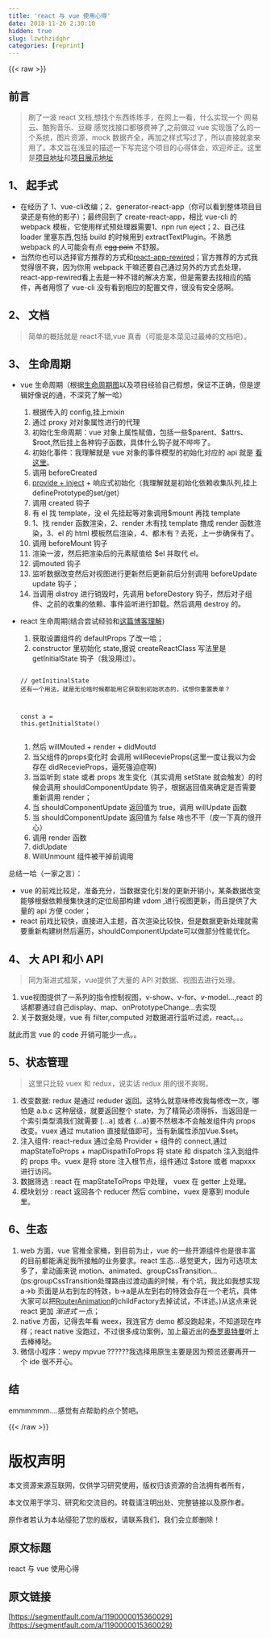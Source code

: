 ```yaml
---
title: 'react 与 vue 使用心得' 
date: 2018-11-26 2:30:10
hidden: true
slug: lzwthzidqhr
categories: [reprint]
---
```


{{< raw >}}
<h2 id="articleHeader0">&#x524D;&#x8A00;</h2><blockquote>&#x5237;&#x4E86;&#x4E00;&#x6CE2; react &#x6587;&#x6863;,&#x60F3;&#x627E;&#x4E2A;&#x4E1C;&#x897F;&#x7EC3;&#x7EC3;&#x624B;&#xFF0C;&#x5728;&#x7F51;&#x4E0A;&#x4E00;&#x770B;&#xFF0C;&#x4EC0;&#x4E48;&#x5B9E;&#x73B0;&#x4E00;&#x4E2A; &#x7F51;&#x6613;&#x4E91;&#x3001;&#x9177;&#x72D7;&#x97F3;&#x4E50;&#x3001;&#x8C46;&#x74E3; &#x611F;&#x89C9;&#x627E;&#x63A5;&#x53E3;&#x90FD;&#x591F;&#x8D39;&#x795E;&#x4E86;,&#x4E4B;&#x524D;&#x505A;&#x8FC7; vue &#x5B9E;&#x73B0;&#x997F;&#x4E86;&#x4E48;&#x7684;&#x4E00;&#x4E2A;&#x7CFB;&#x7EDF;&#xFF0C;&#x56FE;&#x7247;&#x8D44;&#x6E90;&#xFF0C;mock &#x6570;&#x636E;&#x9F50;&#x5168;&#xFF0C;&#x518D;&#x52A0;&#x4E4B;&#x6837;&#x5F0F;&#x5199;&#x8FC7;&#x4E86;&#xFF0C;&#x6240;&#x4EE5;&#x76F4;&#x63A5;&#x5C31;&#x62FF;&#x6765;&#x7528;&#x4E86;&#x3002;&#x672C;&#x6587;&#x65E8;&#x5728;&#x6D45;&#x663E;&#x7684;&#x63CF;&#x8FF0;&#x4E00;&#x4E0B;&#x5199;&#x5B8C;&#x8FD9;&#x4E2A;&#x9879;&#x76EE;&#x7684;&#x5FC3;&#x5F97;&#x4F53;&#x4F1A;&#xFF0C;&#x6B22;&#x8FCE;&#x65A7;&#x6B63;&#x3002;&#x8FD9;&#x91CC;&#x662F;<a href="https://github.com/li2568261/element-react" rel="nofollow noreferrer" target="_blank">&#x9879;&#x76EE;&#x5730;&#x5740;</a>&#x548C;<a href="https://li2568261.github.io/element-react/" rel="nofollow noreferrer" target="_blank">&#x9879;&#x76EE;&#x5C55;&#x793A;&#x5730;&#x5740;</a></blockquote><h2 id="articleHeader1">1&#x3001; &#x8D77;&#x624B;&#x5F0F;</h2><ul><li>&#x5728;&#x7ECF;&#x5386;&#x4E86; 1&#x3001;vue-cli&#x6539;&#x7F16;&#xFF1B;2&#x3001;generator-react-app&#xFF08;&#x4F60;&#x53EF;&#x4EE5;&#x770B;&#x5230;&#x6574;&#x4F53;&#x9879;&#x76EE;&#x76EE;&#x5F55;&#x8FD8;&#x662F;&#x6709;&#x4ED6;&#x7684;&#x5F71;&#x5B50;&#xFF09;&#xFF1B;&#x6700;&#x7EC8;&#x56DE;&#x5230;&#x4E86; create-react-app&#xFF0C;&#x76F8;&#x6BD4; vue-cli &#x7684; webpack &#x6A21;&#x677F;&#xFF0C;&#x5B83;&#x4F7F;&#x7528;&#x6837;&#x5F0F;&#x9884;&#x5904;&#x7406;&#x5668;&#x9700;&#x8981;1&#x3001;npn run eject&#xFF1B;2&#x3001;&#x81EA;&#x5DF1;&#x5F80; loader &#x91CC;&#x585E;&#x4E1C;&#x897F;,&#x5305;&#x62EC; build &#x7684;&#x65F6;&#x5019;&#x7528;&#x5230; extractTextPlugin&#x3002;&#x4E0D;&#x719F;&#x6089; webpack &#x7684;&#x4EBA;&#x53EF;&#x80FD;&#x4F1A;&#x6709;&#x70B9; <del>egg pain</del> &#x4E0D;&#x8212;&#x670D;&#x3002;</li><li>&#x5F53;&#x7136;&#x4F60;&#x4E5F;&#x53EF;&#x4EE5;&#x9009;&#x62E9;&#x5B98;&#x65B9;&#x63A8;&#x8350;&#x7684;&#x65B9;&#x5F0F;&#x548C;<a href="https://github.com/timarney/react-app-rewired" rel="nofollow noreferrer" target="_blank">react-app-rewired</a>&#xFF1B;&#x5B98;&#x65B9;&#x63A8;&#x8350;&#x7684;&#x65B9;&#x5F0F;&#x6211;&#x89C9;&#x5F97;&#x5F88;&#x4E0D;&#x723D;&#xFF0C;&#x56E0;&#x4E3A;&#x4F60;&#x7528; webpack &#x5E72;&#x561B;&#x8FD8;&#x8981;&#x81EA;&#x5DF1;&#x901A;&#x8FC7;&#x53E6;&#x5916;&#x7684;&#x65B9;&#x5F0F;&#x53BB;&#x5904;&#x7406;&#xFF0C;react-app-rewired&#x770B;&#x4E0A;&#x53BB;&#x662F;&#x4E00;&#x79CD;&#x4E0D;&#x9519;&#x7684;&#x89E3;&#x51B3;&#x65B9;&#x6848;&#xFF0C;&#x4F46;&#x662F;&#x9700;&#x8981;&#x53BB;&#x627E;&#x76F8;&#x5E94;&#x7684;&#x63D2;&#x4EF6;&#xFF0C;&#x518D;&#x8005;&#x7528;&#x60EF;&#x4E86; vue-cli &#x6CA1;&#x6709;&#x770B;&#x5230;&#x76F8;&#x5E94;&#x7684;&#x914D;&#x7F6E;&#x6587;&#x4EF6;&#xFF0C;&#x5F88;&#x6CA1;&#x6709;&#x5B89;&#x5168;&#x611F;&#x554A;&#x3002;</li></ul><h2 id="articleHeader2">2&#x3001; &#x6587;&#x6863;</h2><blockquote>&#x7B80;&#x5355;&#x7684;&#x6982;&#x62EC;&#x5C31;&#x662F; react&#x4E0D;&#x9519;,vue &#x771F;&#x9999;&#xFF08;&#x53EF;&#x80FD;&#x662F;&#x672C;&#x83DC;&#x89C1;&#x8FC7;&#x6700;&#x68D2;&#x7684;&#x6587;&#x6863;&#x5427;&#xFF09;&#x3002;</blockquote><h2 id="articleHeader3">3&#x3001; &#x751F;&#x547D;&#x5468;&#x671F;</h2><ul><li><p>vue &#x751F;&#x547D;&#x5468;&#x671F;&#xFF08;&#x6839;&#x636E;<a href="https://cn.vuejs.org/images/lifecycle.png" rel="nofollow noreferrer" target="_blank">&#x751F;&#x547D;&#x5468;&#x671F;&#x56FE;</a>&#x4EE5;&#x53CA;&#x9879;&#x76EE;&#x7ECF;&#x9A8C;&#x81EA;&#x5DF1;&#x5047;&#x60F3;&#xFF0C;&#x4FDD;&#x8BC1;&#x4E0D;&#x6B63;&#x786E;&#xFF0C;&#x4F46;&#x662F;&#x903B;&#x8F91;&#x597D;&#x50CF;&#x8BF4;&#x7684;&#x901A;&#xFF0C;&#x4E0D;&#x6DF1;&#x7A76;&#x4E86;&#x89E3;&#x4E00;&#x54C8;&#xFF09;</p><ol><li>&#x6839;&#x636E;&#x4F20;&#x5165;&#x7684; config,&#x6302;&#x4E0A;mixin</li><li>&#x901A;&#x8FC7; proxy &#x5BF9;&#x5BF9;&#x8C61;&#x5C5E;&#x6027;&#x8FDB;&#x884C;&#x7684;&#x4EE3;&#x7406;</li><li>&#x521D;&#x59CB;&#x5316;&#x751F;&#x547D;&#x5468;&#x671F;&#xFF1A;vue &#x5BF9;&#x8C61;&#x4E0A;&#x5C5E;&#x6027;&#x8D4B;&#x503C;&#xFF0C;&#x5305;&#x62EC;&#x4E00;&#x4E9B;$parent&#x3001;$attrs&#x3001;$root,&#x7136;&#x540E;&#x6302;&#x4E0A;&#x5404;&#x79CD;&#x94A9;&#x5B50;&#x51FD;&#x6570;&#xFF0C;&#x5177;&#x4F53;&#x4EC0;&#x4E48;&#x94A9;&#x5B50;&#x5C31;&#x4E0D;&#x54D4;&#x54D4;&#x4E86;&#x3002;</li><li>&#x521D;&#x59CB;&#x5316;&#x4E8B;&#x4EF6;&#xFF1A;&#x6211;&#x7406;&#x89E3;&#x5C31;&#x662F; vue &#x5BF9;&#x8C61;&#x7684;&#x4E8B;&#x4EF6;&#x6A21;&#x578B;&#x7684;&#x521D;&#x59CB;&#x5316;&#x5BF9;&#x5E94;&#x7684; api &#x5C31;&#x662F; <a href="https://cn.vuejs.org/v2/api/#vm-on" rel="nofollow noreferrer" target="_blank">&#x770B;&#x8FD9;&#x91CC;</a>&#x3002;</li><li>&#x8C03;&#x7528; beforeCreated</li><li><a href="https://cn.vuejs.org/v2/api/#provide-inject" rel="nofollow noreferrer" target="_blank">provide + inject</a> + &#x54CD;&#x5E94;&#x5F0F;&#x521D;&#x59CB;&#x5316;&#xFF08;&#x6211;&#x7406;&#x89E3;&#x5C31;&#x662F;&#x521D;&#x59CB;&#x5316;&#x4F9D;&#x8D56;&#x6536;&#x96C6;&#x961F;&#x5217;,&#x6302;&#x4E0A;definePrototype&#x7684;set/get&#xFF09;</li><li>&#x8C03;&#x7528; created &#x94A9;&#x5B50;</li><li>&#x6709; el &#x627E; template&#xFF0C;&#x6CA1; el &#x5148;&#x6302;&#x8D77;&#x7B49;&#x5BF9;&#x8C61;&#x8C03;&#x7528;$mount &#x518D;&#x627E; template</li><li>1&#x3001;&#x627E; render &#x51FD;&#x6570;&#x6E32;&#x67D3;&#xFF0C;2&#x3001;render &#x6728;&#x6709;&#x627E; template &#x64B8;&#x6210; render &#x51FD;&#x6570;&#x6E32;&#x67D3;&#xFF0C;3&#x3001;el &#x7684; html &#x6A21;&#x677F;&#x7136;&#x540E;&#x6E32;&#x67D3;&#xFF0C;4&#x3001;&#x90FD;&#x6728;&#x6709;&#xFF1F;&#x53BB;&#x6B7B;&#xFF0C;&#x4E0A;&#x4E00;&#x6B65;&#x786E;&#x4FDD;&#x6709;&#x4E86;&#x3002;</li><li>&#x8C03;&#x7528; beforeMount &#x94A9;&#x5B50;</li><li>&#x6E32;&#x67D3;&#x4E00;&#x6CE2;&#xFF0C;&#x7136;&#x540E;&#x628A;&#x6E32;&#x67D3;&#x540E;&#x7684;&#x5143;&#x7D20;&#x8D4B;&#x503C;&#x7ED9; $el &#x5E76;&#x53D6;&#x4EE3; el&#x3002;</li><li>&#x8C03;mouted &#x94A9;&#x5B50;</li><li>&#x76D1;&#x542C;&#x6570;&#x636E;&#x6539;&#x53D8;&#x7136;&#x540E;&#x5BF9;&#x89C6;&#x56FE;&#x8FDB;&#x884C;&#x66F4;&#x65B0;&#x7136;&#x540E;&#x66F4;&#x65B0;&#x524D;&#x540E;&#x5206;&#x522B;&#x8C03;&#x7528; beforeUpdate update &#x94A9;&#x5B50;&#xFF1B;</li><li>&#x5F53;&#x8C03;&#x7528; distroy &#x8FDB;&#x884C;&#x9500;&#x6BC1;&#x65F6;&#xFF0C;&#x5148;&#x8C03;&#x7528; beforeDestory &#x94A9;&#x5B50;&#xFF0C;&#x7136;&#x540E;&#x5BF9;&#x5B50;&#x7EC4;&#x4EF6;&#x3001;&#x4E4B;&#x524D;&#x7684;&#x6536;&#x96C6;&#x7684;&#x4F9D;&#x8D56;&#x3001;&#x4E8B;&#x4EF6;&#x76D1;&#x542C;&#x8FDB;&#x884C;&#x5378;&#x8F7D;&#x3002;&#x7136;&#x540E;&#x8C03;&#x7528; destroy &#x7684;&#x3002;</li></ol></li><li><p>react &#x751F;&#x547D;&#x5468;&#x671F;(&#x7ED3;&#x5408;&#x5C1D;&#x8BD5;&#x7ECF;&#x9A8C;&#x548C;<a href="https://www.cnblogs.com/qiaojie/p/6135180.html" rel="nofollow noreferrer" target="_blank">&#x8FD9;&#x7BC7;&#x535A;&#x5BA2;&#x7406;&#x89E3;</a>)</p><ol><li>&#x83B7;&#x53D6;&#x8BBE;&#x7F6E;&#x7EC4;&#x4EF6;&#x7684; defaultProps &#x4E86;&#x6539;&#x4E00;&#x54C8;&#xFF1B;</li><li>constructor &#x91CC;&#x521D;&#x59CB;&#x5316; state,&#x636E;&#x8BF4; createReactClass &#x5199;&#x6CD5;&#x91CC;&#x662F; getInitialState &#x94A9;&#x5B50;&#xFF08;&#x6211;&#x6CA1;&#x7528;&#x8FC7;&#xFF09;&#x3002;</li></ol><div class="widget-codetool" style="display:none"><div class="widget-codetool--inner"><span class="selectCode code-tool" data-toggle="tooltip" data-placement="top" title="" data-original-title="&#x5168;&#x9009;"></span> <span type="button" class="copyCode code-tool" data-toggle="tooltip" data-placement="top" data-clipboard-text="  // getInitinalState &#x8FD8;&#x6709;&#x4E00;&#x4E2A;&#x7528;&#x6CD5;&#xFF0C;&#x5C31;&#x662F;&#x65E0;&#x8BBA;&#x5565;&#x65F6;&#x5019;&#x90FD;&#x80FD;&#x7528;&#x5B83;&#x83B7;&#x53D6;&#x5230;&#x521D;&#x59CB;&#x72B6;&#x6001;&#x7684;&#xFF0C;&#x8BD5;&#x60F3;&#x4F60;&#x91CD;&#x7F6E;&#x8868;&#x5355;&#xFF1F;
  
  const a = this.getInitialState()" title="" data-original-title="&#x590D;&#x5236;"></span> <span type="button" class="saveToNote code-tool" data-toggle="tooltip" data-placement="top" title="" data-original-title="&#x653E;&#x8FDB;&#x7B14;&#x8BB0;"></span></div></div><pre class="javascript hljs"><code class="javascript">  <span class="hljs-comment">// getInitinalState &#x8FD8;&#x6709;&#x4E00;&#x4E2A;&#x7528;&#x6CD5;&#xFF0C;&#x5C31;&#x662F;&#x65E0;&#x8BBA;&#x5565;&#x65F6;&#x5019;&#x90FD;&#x80FD;&#x7528;&#x5B83;&#x83B7;&#x53D6;&#x5230;&#x521D;&#x59CB;&#x72B6;&#x6001;&#x7684;&#xFF0C;&#x8BD5;&#x60F3;&#x4F60;&#x91CD;&#x7F6E;&#x8868;&#x5355;&#xFF1F;</span>
  
  <span class="hljs-keyword">const</span> a = <span class="hljs-keyword">this</span>.getInitialState()</code></pre><ol><li>&#x7136;&#x540E; willMouted + render + didMoutd</li><li>&#x5F53;&#x7236;&#x7EC4;&#x4EF6;&#x7684;props&#x53D8;&#x5316;&#x65F6; &#x4F1A;&#x8C03;&#x7528; willRecevieProps(&#x8FD9;&#x91CC;&#x4E00;&#x5EA6;&#x8BA9;&#x6211;&#x4EE5;&#x4E3A;&#x4F1A;&#x5B58;&#x5728; didRecevieProps&#xFF0C;&#x903C;&#x6B7B;&#x5F3A;&#x8FEB;&#x75C7;&#x554A;)</li><li>&#x5F53;&#x76D1;&#x542C;&#x5230; state &#x6216;&#x8005; props &#x53D1;&#x751F;&#x53D8;&#x5316;&#xFF08;&#x5176;&#x5B9E;&#x8C03;&#x7528; setState &#x5C31;&#x4F1A;&#x89E6;&#x53D1;&#xFF09;&#x7684;&#x65F6;&#x5019;&#x4F1A;&#x8C03;&#x7528; shouldComponentUpdate &#x94A9;&#x5B50;&#xFF0C;&#x6839;&#x636E;&#x8FD4;&#x56DE;&#x503C;&#x6765;&#x786E;&#x5B9A;&#x662F;&#x5426;&#x9700;&#x8981;&#x91CD;&#x65B0;&#x8C03;&#x7528; render&#xFF1B;</li><li>&#x5F53; shouldComponentUpdate &#x8FD4;&#x56DE;&#x503C;&#x4E3A; true&#xFF0C;&#x8C03;&#x7528; willUpdate &#x51FD;&#x6570;</li><li>&#x5F53; shouldComponentUpdate &#x8FD4;&#x56DE;&#x503C;&#x4E3A; false &#x5565;&#x4E5F;&#x4E0D;&#x5E72;&#xFF08;&#x76AE;&#x4E00;&#x4E0B;&#x771F;&#x7684;&#x5F88;&#x5F00;&#x5FC3;&#xFF09;</li><li>&#x8C03;&#x7528; render &#x51FD;&#x6570;</li><li>didUpdate</li><li>WillUnmount &#x7EC4;&#x4EF6;&#x88AB;&#x5E72;&#x6389;&#x524D;&#x8C03;&#x7528;</li></ol></li></ul><p>&#x603B;&#x7ED3;&#x4E00;&#x54C8;&#xFF08;&#x4E00;&#x5BB6;&#x4E4B;&#x8A00;&#xFF09;&#xFF1A;</p><ul><li>vue &#x7684;&#x524D;&#x620F;&#x6BD4;&#x8F83;&#x8DB3;&#xFF0C;&#x51C6;&#x5907;&#x5145;&#x5206;&#xFF0C;&#x5F53;&#x6570;&#x636E;&#x53D8;&#x5316;&#x5F15;&#x53D1;&#x7684;&#x66F4;&#x65B0;&#x5F00;&#x9500;&#x5C0F;&#xFF0C;&#x67D0;&#x6761;&#x6570;&#x636E;&#x6539;&#x53D8;&#x80FD;&#x591F;&#x6839;&#x636E;&#x4F9D;&#x8D56;&#x641C;&#x96C6;&#x5FEB;&#x901F;&#x7684;&#x5B9A;&#x4F4D;&#x5C40;&#x90E8;&#x6784;&#x5EFA; vdom ,&#x8FDB;&#x884C;&#x89C6;&#x56FE;&#x66F4;&#x65B0;&#xFF0C;&#x800C;&#x4E14;&#x63D0;&#x4F9B;&#x4E86;&#x5927;&#x91CF;&#x7684; api &#x65B9;&#x4FBF; coder&#xFF1B;</li><li>react &#x524D;&#x620F;&#x6BD4;&#x8F83;&#x5FEB;&#xFF0C;&#x76F4;&#x63A5;&#x8FDB;&#x5165;&#x4E3B;&#x9898;&#xFF0C;&#x9996;&#x6B21;&#x6E32;&#x67D3;&#x6BD4;&#x8F83;&#x5FEB;&#xFF0C;&#x4F46;&#x662F;&#x6570;&#x636E;&#x66F4;&#x65B0;&#x5904;&#x7406;&#x5C31;&#x9700;&#x8981;&#x91CD;&#x65B0;&#x6784;&#x5EFA;&#x6811;&#x7136;&#x540E;&#x904D;&#x5386;&#xFF0C;shouldComponentUpdate&#x53EF;&#x4EE5;&#x505A;&#x90E8;&#x5206;&#x6027;&#x80FD;&#x4F18;&#x5316;&#x3002;</li></ul><h2 id="articleHeader4">4&#x3001; &#x5927; API &#x548C;&#x5C0F; API</h2><blockquote>&#x540C;&#x4E3A;&#x6E10;&#x8FDB;&#x5F0F;&#x6846;&#x67B6;&#xFF0C;vue&#x63D0;&#x4F9B;&#x4E86;&#x5927;&#x91CF;&#x7684; API &#x5BF9;&#x6570;&#x636E;&#x3001;&#x89C6;&#x56FE;&#x53BB;&#x8FDB;&#x884C;&#x5904;&#x7406;&#x3002;</blockquote><ol><li>vue&#x89C6;&#x56FE;&#x63D0;&#x4F9B;&#x4E86;&#x4E00;&#x7CFB;&#x5217;&#x7684;&#x6307;&#x4EE4;&#x63A7;&#x5236;&#x89C6;&#x56FE;&#xFF0C;v-show&#x3001;v-for&#x3001;v-model...,react &#x7684;&#x8BDD;&#x90FD;&#x8981;&#x901A;&#x8FC7;&#x81EA;&#x5DF1;display&#x3001;map&#x3001;onPrototypeChange...&#x53BB;&#x5B9E;&#x73B0;</li><li>&#x5173;&#x4E8E;&#x6570;&#x636E;&#x5904;&#x7406;&#xFF0C;vue &#x6709; filter,computed &#x5BF9;&#x6570;&#x636E;&#x8FDB;&#x884C;&#x76D1;&#x542C;&#x8FC7;&#x6EE4;&#xFF0C;react&#x3002;&#x3002;&#x3002;</li></ol><p>&#x5C31;&#x6B64;&#x800C;&#x8A00; vue &#x7684; code &#x5F00;&#x9500;&#x53EF;&#x80FD;&#x5C11;&#x4E00;&#x70B9;&#x3002;&#x3002;</p><h2 id="articleHeader5">5&#x3001;&#x72B6;&#x6001;&#x7BA1;&#x7406;</h2><blockquote>&#x8FD9;&#x91CC;&#x53EA;&#x6BD4;&#x8F83; vuex &#x548C; redux&#xFF0C;&#x8BF4;&#x5B9E;&#x8BDD; redux &#x7528;&#x7684;&#x5F88;&#x4E0D;&#x723D;&#x554A;&#x3002;</blockquote><ol><li>&#x6539;&#x53D8;&#x6570;&#x636E;: redux &#x662F;&#x901A;&#x8FC7; reduder &#x8FD4;&#x56DE;&#x3002;&#x8FD9;&#x7279;&#x4E48;&#x5C31;&#x610F;&#x5473;&#x4FEE;&#x6539;&#x6211;&#x6BCF;&#x4FEE;&#x6539;&#x4E00;&#x6B21;&#xFF0C;&#x54EA;&#x6015;&#x662F; a.b.c &#x8FD9;&#x79CD;&#x5C42;&#x7EA7;&#xFF0C;&#x5C31;&#x8981;&#x8FD4;&#x56DE;&#x6574;&#x4E2A; state&#xFF0C;&#x4E3A;&#x4E86;&#x7CBE;&#x7B80;&#x5FC5;&#x987B;&#x5F97;&#x62C6;&#xFF0C;&#x5F53;&#x8FD4;&#x56DE;&#x662F;&#x4E00;&#x4E2A;&#x7D22;&#x5F15;&#x7C7B;&#x578B;&#x6EF4;&#x6211;&#x4EEC;&#x5C31;&#x9700;&#x8981; [...a] &#x6216;&#x8005; {...a}&#x8981;&#x4E0D;&#x7136;&#x6839;&#x672C;&#x4E0D;&#x4F1A;&#x89E6;&#x53D1;&#x7EC4;&#x4EF6;&#x5185; props &#x6539;&#x53D8;&#x3002;vuex &#x901A;&#x8FC7; mutation &#x76F4;&#x63A5;&#x8D4B;&#x503C;&#x5373;&#x53EF;&#xFF0C;&#x5F53;&#x6709;&#x65B0;&#x5C5E;&#x6027;&#x6DFB;&#x52A0;Vue.$set&#x3002;</li><li>&#x6CE8;&#x5165;&#x7EC4;&#x4EF6;: react-redux &#x901A;&#x8FC7;&#x5168;&#x5C40; Provider + &#x7EC4;&#x4EF6;&#x7684; connect,&#x901A;&#x8FC7; mapStateToProps + mapDispathToProps &#x5C06; state &#x548C; dispatch &#x6CE8;&#x5165;&#x5230;&#x7EC4;&#x4EF6;&#x7684; props &#x4E2D;&#x3002;vuex &#x662F;&#x5C06; store &#x6CE8;&#x5165;&#x6839;&#x8282;&#x70B9;&#xFF0C;&#x7EC4;&#x4EF6;&#x901A;&#x8FC7; $store &#x6216;&#x8005; mapxxx &#x8FDB;&#x884C;&#x8BBF;&#x95EE;&#x3002;</li><li>&#x6570;&#x636E;&#x7B5B;&#x9009; : react &#x5728; mapStateToProps &#x4E2D;&#x5904;&#x7406;&#xFF0C; vuex &#x5728; getter &#x4E0A;&#x5904;&#x7406;&#x3002;</li><li>&#x6A21;&#x5757;&#x5212;&#x5206; : react &#x8FD4;&#x56DE;&#x5404;&#x4E2A; reducer &#x7136;&#x540E; combine&#xFF0C;vuex &#x662F;&#x585E;&#x5230; module &#x91CC;&#x3002;</li></ol><h2 id="articleHeader6">6&#x3001;&#x751F;&#x6001;</h2><ol><li>web &#x65B9;&#x9762;&#xFF0C;vue &#x5B98;&#x63A8;&#x5168;&#x5BB6;&#x6876;&#xFF0C;&#x5230;&#x76EE;&#x524D;&#x4E3A;&#x6B62;&#xFF0C;vue &#x7684;&#x4E00;&#x4E9B;&#x5F00;&#x6E90;&#x7EC4;&#x4EF6;&#x4E5F;&#x662F;&#x5F88;&#x4E30;&#x5BCC;&#x7684;&#x76EE;&#x524D;&#x90FD;&#x80FD;&#x6EE1;&#x8DB3;&#x6211;&#x6240;&#x63A5;&#x89E6;&#x7684;&#x4E1A;&#x52A1;&#x8981;&#x6C42;&#x3002;react &#x751F;&#x6001;...&#x611F;&#x89C9;&#x66F4;&#x5927;&#xFF0C;&#x56E0;&#x4E3A;&#x53EF;&#x9009;&#x9879;&#x592A;&#x591A;&#x4E86;&#xFF0C;&#x62FF;&#x52A8;&#x753B;&#x6765;&#x8BF4; motion&#x3001;animated&#x3001;groupCssTransition...(ps:groupCssTransition&#x5904;&#x7406;&#x8DEF;&#x7531;&#x8FC7;&#x6E21;&#x52A8;&#x753B;&#x7684;&#x65F6;&#x5019;&#xFF0C;&#x6709;&#x4E2A;&#x5751;&#xFF0C;&#x6211;&#x6BD4;&#x5982;&#x6211;&#x60F3;&#x5B9E;&#x73B0; a-&gt;b &#x9875;&#x9762;&#x662F;&#x4ECE;&#x53F3;&#x5230;&#x5DE6;&#x7684;&#x7279;&#x6548;&#xFF0C;b-&gt;a&#x662F;&#x4ECE;&#x5DE6;&#x5230;&#x53F3;&#x7684;&#x7279;&#x6548;&#x4F1A;&#x5B58;&#x5728;&#x4E00;&#x4E2A;&#x8001;&#x5751;&#xFF0C;&#x5177;&#x4F53;&#x5927;&#x5BB6;&#x53EF;&#x4EE5;&#x628A;<a href="https://github.com/li2568261/element-react/blob/master/src/router/RouterAnimation.js" rel="nofollow noreferrer" target="_blank">RouterAnimation</a>&#x7684;childFactory&#x53BB;&#x6389;&#x8BD5;&#x8BD5;&#xFF0C;&#x4E0D;&#x8BE6;&#x8FF0;&#x3002;)&#x4ECE;&#x8FD9;&#x70B9;&#x6765;&#x8BF4; react &#x66F4;&#x52A0; <em>&#x6E10;&#x8FDB;&#x5F0F;</em> &#x4E00;&#x70B9;&#xFF1B;</li><li>native &#x65B9;&#x9762;&#xFF0C;&#x8BB0;&#x5F97;&#x53BB;&#x5E74;&#x770B; weex&#xFF0C;&#x6211;&#x8FDE;&#x5B98;&#x65B9; demo &#x90FD;&#x6CA1;&#x8DD1;&#x8D77;&#x6765;&#xFF0C;&#x4E0D;&#x77E5;&#x9053;&#x73B0;&#x5728;&#x548B;&#x6837;&#xFF1B;react native &#x6CA1;&#x8DD1;&#x8FC7;&#xFF0C;&#x4E0D;&#x8FC7;&#x5F88;&#x591A;&#x6210;&#x529F;&#x6848;&#x4F8B;&#xFF0C;&#x52A0;&#x4E0A;&#x6700;&#x8FD1;&#x51FA;&#x7684;<a href="https://github.com/NervJS/taro" rel="nofollow noreferrer" target="_blank">&#x6CF0;&#x7F57;&#x5965;&#x7279;&#x66FC;</a>&#x542C;&#x4E0A;&#x53BB;&#x68D2;&#x68D2;&#x54D2;&#x3002;</li><li>&#x5FAE;&#x4FE1;&#x5C0F;&#x7A0B;&#x5E8F;&#xFF1A;wepy mpvue ??????&#x6211;&#x9009;&#x62E9;&#x7528;&#x539F;&#x751F;&#x4E3B;&#x8981;&#x662F;&#x56E0;&#x4E3A;&#x9884;&#x89C8;&#x8FD8;&#x8981;&#x518D;&#x5F00;&#x4E00;&#x4E2A; ide &#x5F88;&#x4E0D;&#x5F00;&#x5FC3;&#x3002;</li></ol><h2 id="articleHeader7">&#x7ED3;</h2><p>emmmmmm....&#x611F;&#x89C9;&#x6709;&#x70B9;&#x5E2E;&#x52A9;&#x7684;&#x70B9;&#x4E2A;&#x8D5E;&#x5427;&#x3002;</p>
{{< /raw >}}

# 版权声明
本文资源来源互联网，仅供学习研究使用，版权归该资源的合法拥有者所有，

本文仅用于学习、研究和交流目的。转载请注明出处、完整链接以及原作者。

原作者若认为本站侵犯了您的版权，请联系我们，我们会立即删除！

## 原文标题
react 与 vue 使用心得

## 原文链接
[https://segmentfault.com/a/1190000015360029](https://segmentfault.com/a/1190000015360029)

